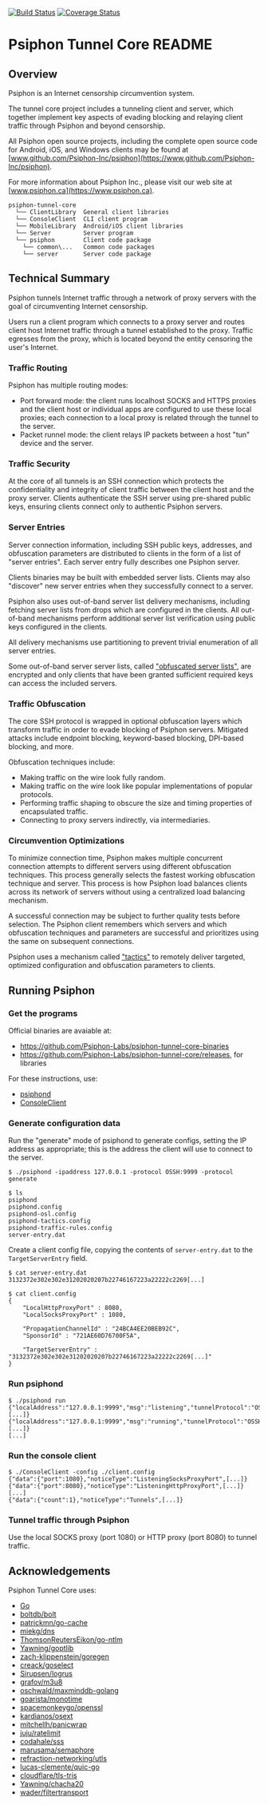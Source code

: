 [![Build Status](https://travis-ci.org/Psiphon-Labs/psiphon-tunnel-core.png)](https://travis-ci.org/Psiphon-Labs/psiphon-tunnel-core) [![Coverage Status](https://coveralls.io/repos/github/Psiphon-Labs/psiphon-tunnel-core/badge.svg?branch=master)](https://coveralls.io/github/Psiphon-Labs/psiphon-tunnel-core?branch=master)

Psiphon Tunnel Core README
================================================================================

Overview
--------------------------------------------------------------------------------

Psiphon is an Internet censorship circumvention system.

The tunnel core project includes a tunneling client and server, which together implement key aspects of evading blocking and relaying client traffic through Psiphon and beyond censorship.

All Psiphon open source projects, including the complete open source code for Android, iOS, and Windows clients may be found at [www.github.com/Psiphon-Inc/psiphon](https://www.github.com/Psiphon-Inc/psiphon).

For more information about Psiphon Inc., please visit our web site at [www.psiphon.ca](https://www.psiphon.ca).

```
psiphon-tunnel-core
  └── ClientLibrary  General client libraries
  └── ConsoleClient  CLI client program
  └── MobileLibrary  Android/iOS client libraries
  └── Server         Server program
  └── psiphon        Client code package
    └── common\...   Common code packages
    └── server       Server code package
```


Technical Summary
--------------------------------------------------------------------------------

Psiphon tunnels Internet traffic through a network of proxy servers with the goal of circumventing Internet censorship.

Users run a client program which connects to a proxy server and routes client host Internet traffic through a tunnel established to the proxy. Traffic egresses from the proxy, which is located beyond the entity censoring the user's Internet.

### Traffic Routing

Psiphon has multiple routing modes:
- Port forward mode: the client runs localhost SOCKS and HTTPS proxies and the client host or individual apps are configured to use these local proxies; each connection to a local proxy is related through the tunnel to the server.
- Packet runnel mode: the client relays IP packets between a host "tun" device and the server.

### Traffic Security

At the core of all tunnels is an SSH connection which protects the confidentiality and integrity of client traffic between the client host and the proxy server. Clients authenticate the SSH server using pre-shared public keys, ensuring clients connect only to authentic Psiphon servers.

### Server Entries

Server connection information, including SSH public keys, addresses, and obfuscation parameters are distributed to clients in the form of a list of "server entries". Each server entry fully describes one Psiphon server.

Clients binaries may be built with embedded server lists. Clients may also "discover" new server entries when they successfully connect to a server.

Psiphon also uses out-of-band server list delivery mechanisms, including fetching server lists from drops which are configured in the clients. All out-of-band mechanisms perform additional server list verification using public keys configured in the clients.

All delivery mechanisms use partitioning to prevent trivial enumeration of all server entries.

Some out-of-band server server lists, called ["obfuscated server lists"](psiphon/common/osl/README.md), are encrypted and only clients that have been granted sufficient required keys can access the included servers.

### Traffic Obfuscation

The core SSH protocol is wrapped in optional obfuscation layers which transform traffic in order to evade blocking of Psiphon servers. Mitigated attacks include endpoint blocking, keyword-based blocking, DPI-based blocking, and more.

Obfuscation techniques include:
- Making traffic on the wire look fully random.
- Making traffic on the wire look like popular implementations of popular protocols.
- Performing traffic shaping to obscure the size and timing properties of encapsulated traffic.
- Connecting to proxy servers indirectly, via intermediaries.

### Circumvention Optimizations

To minimize connection time, Psiphon makes multiple concurrent connection attempts to different servers using different obfuscation techniques. This process generally selects the fastest working obfuscation technique and server. This process is how Psiphon load balances clients across its network of servers without using a centralized load balancing mechanism.

A successful connection may be subject to further quality tests before selection. The Psiphon client remembers which servers and which obfuscation techniques and parameters are successful and prioritizes using the same on subsequent connections.

Psiphon uses a mechanism called ["tactics"](psiphon/common/tactics) to remotely deliver targeted, optimized configuration and obfuscation parameters to clients.


Running Psiphon
--------------------------------------------------------------------------------

### Get the programs

Official binaries are avaiable at:
- https://github.com/Psiphon-Labs/psiphon-tunnel-core-binaries
- https://github.com/Psiphon-Labs/psiphon-tunnel-core/releases, for libraries

For these instructions, use:
- [psiphond](https://github.com/Psiphon-Labs/psiphon-tunnel-core-binaries/blob/master/psiphond/psiphond)
- [ConsoleClient](https://github.com/Psiphon-Labs/psiphon-tunnel-core-binaries/blob/master/linux/psiphon-tunnel-core-x86_64)

### Generate configuration data

Run the "generate" mode of psiphond to generate configs, setting the IP address as appropriate; this is the address the client will use to connect to the server.

```
$ ./psiphond -ipaddress 127.0.0.1 -protocol OSSH:9999 -protocol generate

$ ls
psiphond
psiphond.config
psiphond-osl.config
psiphond-tactics.config
psiphond-traffic-rules.config
server-entry.dat
```

Create a client config file, copying the contents of `server-entry.dat` to the `TargetServerEntry` field.

```
$ cat server-entry.dat 
3132372e302e302e31202020207b22746167223a22222c2269[...]

$ cat client.config
{
    "LocalHttpProxyPort" : 8080,
    "LocalSocksProxyPort" : 1080,

    "PropagationChannelId" : "24BCA4EE20BEB92C",
    "SponsorId" : "721AE60D76700F5A",

    "TargetServerEntry" : "3132372e302e302e31202020207b22746167223a22222c2269[...]"
}
```

### Run psiphond

```
$ ./psiphond run
{"localAddress":"127.0.0.1:9999","msg":"listening","tunnelProtocol":"OSSH",[...]}
{"localAddress":"127.0.0.1:9999","msg":"running","tunnelProtocol":"OSSH",[...]}
[...]
```

### Run the console client

```
$ ./ConsoleClient -config ./client.config
{"data":{"port":1080},"noticeType":"ListeningSocksProxyPort",[...]}
{"data":{"port":8080},"noticeType":"ListeningHttpProxyPort",[...]}
[...]
{"data":{"count":1},"noticeType":"Tunnels",[...]}
```

### Tunnel traffic through Psiphon

Use the local SOCKS proxy (port 1080) or HTTP proxy (port 8080) to tunnel traffic.


Acknowledgements
--------------------------------------------------------------------------------

Psiphon Tunnel Core uses:

* [Go](https://golang.org/)
* [boltdb/bolt](https://github.com/boltdb/bolt)
* [patrickmn/go-cache](https://github.com/patrickmn/go-cache)
* [miekg/dns](https://github.com/miekg/dns)
* [ThomsonReutersEikon/go-ntlm](https://github.com/ThomsonReutersEikon/go-ntlm)
* [Yawning/goptlib](https://github.com/Yawning/goptlib)
* [zach-klippenstein/goregen](https://github.com/zach-klippenstein/goregen)
* [creack/goselect](https://github.com/creack/goselect)
* [Sirupsen/logrus](https://github.com/Sirupsen/logrus)
* [grafov/m3u8](https://github.com/grafov/m3u8)
* [oschwald/maxminddb-golang](https://github.com/oschwald/maxminddb-golang)
* [goarista/monotime](https://github.com/aristanetworks/goarista)
* [spacemonkeygo/openssl](https://github.com/spacemonkeygo/openssl)
* [kardianos/osext](https://github.com/kardianos/osext)
* [mitchellh/panicwrap](https://github.com/mitchellh/panicwrap)
* [juju/ratelimit](https://github.com/juju/ratelimit)
* [codahale/sss](https://github.com/codahale/sss)
* [marusama/semaphore](https://github.com/marusama/semaphore)
* [refraction-networking/utls](https://github.com/refraction-networking/utls)
* [lucas-clemente/quic-go](https://github.com/lucas-clemente/quic-go)
* [cloudflare/tls-tris](https://github.com/cloudflare/tls-tris)
* [Yawning/chacha20](https://github.com/Yawning/chacha20)
* [wader/filtertransport](https://github.com/wader/filtertransport)
